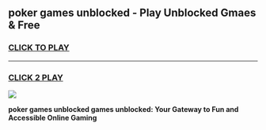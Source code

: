 
## poker games unblocked - Play Unblocked Gmaes & Free
<h3>
<a href="https://premium.freeplayer.one?title=poker_games_unblocked&ref=20F">CLICK TO PLAY</a></h3>
<hr>

<h3>
<a href="https://premium.freeplayer.one?title=poker_games_unblocked&ref=20F">CLICK 2 PLAY</a>
  
</h3>

<a href="https://premium.freeplayer.one?title=poker_games_unblocked&ref=20F/"><img src="https://clearcache.store/games.png"></a>


**poker games unblocked games unblocked: Your Gateway to Fun and Accessible Online Gaming**
